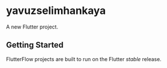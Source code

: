# yavuzselimhankaya

A new Flutter project.

## Getting Started

FlutterFlow projects are built to run on the Flutter _stable_ release.
